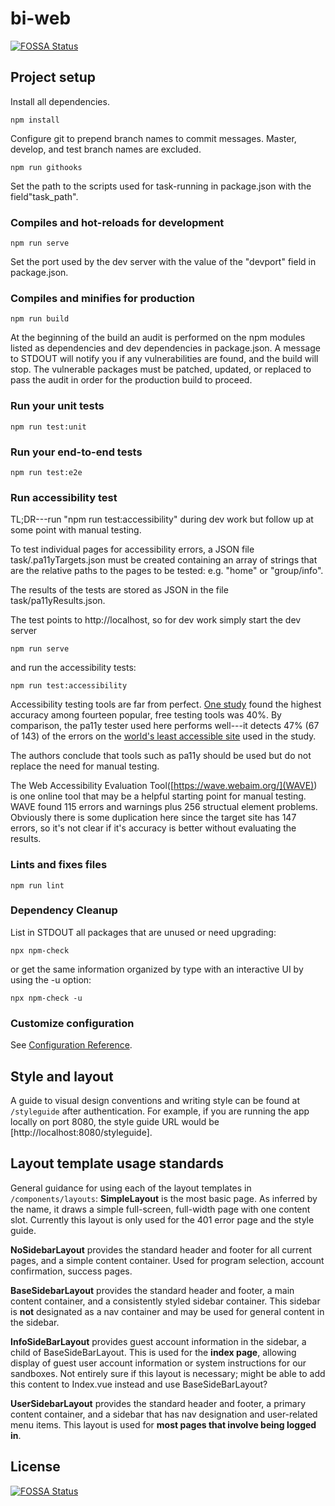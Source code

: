 # bi-web
[![FOSSA Status](https://app.fossa.com/api/projects/git%2Bgithub.com%2FBreeding-Insight%2Fbi-web.svg?type=shield)](https://app.fossa.com/projects/git%2Bgithub.com%2FBreeding-Insight%2Fbi-web?ref=badge_shield)


## Project setup
Install all dependencies.
```
npm install
```
Configure git to prepend branch names to commit messages.  Master, develop, and
test branch names are excluded.
```
npm run githooks
```
Set the path to the scripts used for task-running in package.json with the
field"task_path".

### Compiles and hot-reloads for development
```
npm run serve
```
Set the port used by the dev server with the value of the "devport" field in package.json.

### Compiles and minifies for production
```
npm run build
```
At the beginning of the build an audit is performed on the npm modules listed as
dependencies and dev dependencies in package.json.  A message to STDOUT will
notify you if any vulnerabilities are found, and the build will stop.  The
vulnerable packages must be patched, updated, or replaced to pass the audit in
order for the production build to proceed.

### Run your unit tests
```
npm run test:unit
```

### Run your end-to-end tests
```
npm run test:e2e
```

### Run accessibility test
TL;DR---run "npm run test:accessibility" during dev work but follow up at some
point with manual testing.

To test individual pages for accessibility errors, a JSON file
task/.pa11yTargets.json must be created containing an array of strings that are
the relative paths to the pages to be tested: e.g. "home" or "group/info".

The results of the tests are stored as JSON in the file task/pa11yResults.json.

The test points to http://localhost, so for dev work simply start the dev server
```
npm run serve
```
and run the accessibility tests:
```
npm run test:accessibility
```

Accessibility testing tools are far from perfect.  [One
study](https://alphagov.github.io/accessibility-tool-audit/) found the highest
accuracy among fourteen popular, free testing tools was 40%.  By comparison, the
pa11y tester used here performs well---it detects 47% (67 of 143) of the errors
on the [world's least accessible
site](https://alphagov.github.io/accessibility-tool-audit/test-cases.html) used
in the study.

The authors conclude that tools such as pa11y should be used but do not replace
the need for manual testing.

The Web Accessibility Evaluation Tool([https://wave.webaim.org/](WAVE)) is one
online tool that may be a helpful starting point for manual testing.  WAVE found
115 errors and warnings plus 256 structual element problems.  Obviously there is
some duplication here since the target site has 147 errors, so it's not clear if
it's accuracy is better without evaluating the results.

### Lints and fixes files
```
npm run lint
```

### Dependency Cleanup
List in STDOUT all packages that are unused or need upgrading:
```
npx npm-check
```
or get the same information organized by type with an interactive UI by using the -u option:
```
npx npm-check -u
```

### Customize configuration
See [Configuration Reference](https://cli.vuejs.org/config/).

## Style and layout
A guide to visual design conventions and writing style can be found at `/styleguide` after authentication.
For example, if you are running the app locally on port 8080, the style guide URL would be [http://localhost:8080/styleguide].

## Layout template usage standards
General guidance for using each of the layout templates in `/components/layouts`:
**SimpleLayout** is the most basic page. As inferred by the name, it draws a simple full-screen, full-width page with one content slot. Currently this layout is only used for the 401 error page and the style guide.

**NoSidebarLayout** provides the standard header and footer for all current pages, and a simple content container. Used for program selection, account confirmation, success pages.

**BaseSidebarLayout** provides the standard header and footer, a main content container, and a consistently styled sidebar container. This sidebar is **not** designated as a nav container and may be used for general content in the sidebar.

**InfoSideBarLayout** provides guest account information in the sidebar, a child of BaseSideBarLayout. This is used for the **index page**, allowing display of guest user account information or system instructions for our sandboxes. Not entirely sure if this layout is necessary; might be able to add this content to Index.vue instead and use BaseSideBarLayout?

**UserSidebarLayout** provides the standard header and footer, a primary content container, and a sidebar that has nav designation and user-related menu items. This layout is used for **most pages that involve being logged in**.

## License
[![FOSSA Status](https://app.fossa.com/api/projects/git%2Bgithub.com%2FBreeding-Insight%2Fbi-web.svg?type=large)](https://app.fossa.com/projects/git%2Bgithub.com%2FBreeding-Insight%2Fbi-web?ref=badge_large)
